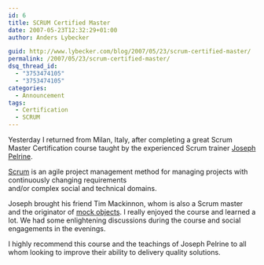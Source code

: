 ```yaml
---
id: 6
title: SCRUM Certified Master
date: 2007-05-23T12:32:29+01:00
author: Anders Lybecker

guid: http://www.lybecker.com/blog/2007/05/23/scrum-certified-master/
permalink: /2007/05/23/scrum-certified-master/
dsq_thread_id:
  - "3753474105"
  - "3753474105"
categories:
  - Announcement
tags:
  - Certification
  - SCRUM
---
```

Yesterday I returned from Milan, Italy, after completing a great Scrum Master Certification course taught by the experienced Scrum trainer [Joseph Pelrine](http://www.metaprog.com/blogs/).

[Scrum](http://en.wikipedia.org/wiki/Scrum_%28management%29) is an agile project management method for managing projects with continuously changing requirements  
and/or complex social and technical domains.

Joseph brought his friend Tim Mackinnon, whom is also a Scrum master and the originator of [mock objects](http://en.wikipedia.org/wiki/Mock_object). I really enjoyed the course and learned a lot. We had some enlightening discussions during the course and social engagements in the evenings.

I highly recommend this course and the teachings of Joseph Pelrine to all whom looking to improve their ability to delivery quality solutions.